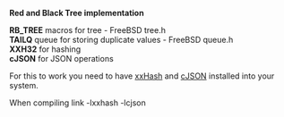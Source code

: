 **Red and Black Tree implementation**

**RB_TREE** macros for tree - FreeBSD tree.h   
**TAILQ** queue for storing duplicate values - FreeBSD queue.h   
**XXH32** for hashing   
**cJSON** for JSON operations   

For this to work you need to have [xxHash](https://github.com/Cyan4973/xxHash) and [cJSON](https://github.com/DaveGamble/cJSON/blob/master/cJSON.h) installed into your system.

When compiling link -lxxhash -lcjson